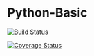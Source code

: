# Python-Basic
[![Build Status](https://travis-ci.org/Francosantander/Python-Basic.svg?branch=master)](https://travis-ci.org/Francosantander/Python-Basic)


[![Coverage Status](https://coveralls.io/repos/github/Francosantander/Python-Basic/badge.svg?branch=master)](https://coveralls.io/github/Francosantander/Python-Basic?branch=master)
